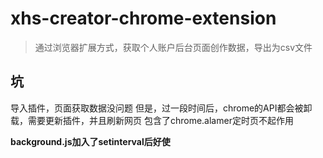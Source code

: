 # xhs-creator-chrome-extension

> 通过浏览器扩展方式，获取个人账户后台页面创作数据，导出为csv文件

## 坑

导入插件，页面获取数据没问题
但是，过一段时间后，chrome的API都会被卸载，需要更新插件，并且刷新网页
包含了chrome.alamer定时页不起作用

**background.js加入了setinterval后好使**
